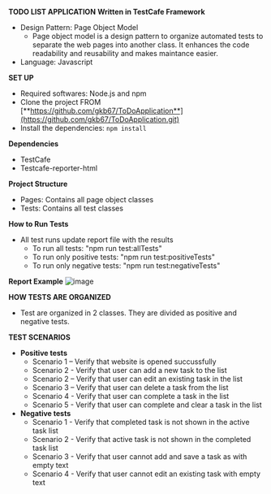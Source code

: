 **TODO LIST APPLICATION**
**Written in TestCafe Framework**
- Design Pattern: Page Object Model
  - Page object model is a design pattern to organize automated tests to separate the web pages into another class. It enhances the code readability and reusability and makes maintance easier.
- Language: Javascript

**SET UP**
- Required softwares: Node.js and npm
- Clone the project FROM [**https://github.com/gkb67/ToDoApplication**](https://github.com/gkb67/ToDoApplication.git)
- Install the dependencies: `npm install`

**Dependencies**
- TestCafe
- Testcafe-reporter-html

**Project Structure**
- Pages: Contains all page object classes
- Tests: Contains all test classes 

**How to Run Tests**
- All test runs update report file with the results
  - To run all tests: "npm run test:allTests"
  - To run only positive tests: "npm run test:positiveTests"
  - To run only negative tests: "npm run test:negativeTests"

**Report Example**
![image](https://github.com/gkb67/ToDoApplication/assets/69124076/3ea598bd-1daf-43f0-92c0-948ceb13d2c1)


**HOW TESTS ARE ORGANIZED**
- Test are organized in 2 classes. They are divided as positive and negative tests.

**TEST SCENARIOS**
- **Positive tests**
  - Scenario 1 – Verify that website is opened succussfully
  - Scenario 2 - Verify that user can add a new task to the list
  - Scenario 2 – Verify that user can edit an existing task in the list
  - Scenario 3 – Verify that user can delete a task from the list
  - Scenario 4 - Verify that user can complete a task in the list
  - Scenario 5 - Verify that user can complete and clear a task in the list
- **Negative tests**
  - Scenario 1 - Verify that completed task is not shown in the active task list
  - Scenario 2 - Verify that active task is not shown in the completed task list
  - Scenario 3 - Verify that user cannot add and save a task as with empty text
  - Scenario 4 - Verify that user cannot edit an existing task with empty text

